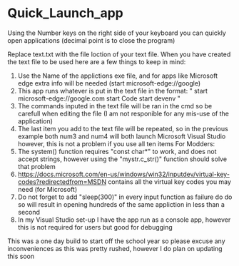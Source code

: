 # Quick_Launch_app
Using the Number keys on the right side of your keyboard you can quickly open applications (decimal point is to close the program)

Replace text.txt with the file loction of your text file. When you have created the text file to be used here are a few things to keep in mind:
1. Use the Name of the applictions exe file, and for apps like Microsoft edge extra info will be needed (start microsoft-edge://google)
2. This app runs whatever is put in the text file in the format:
"
start microsoft-edge://google.com
start Code
start devenv
"
3. The commands inputed in the text file will be ran in the cmd so be carefull when editing the file (I am not responible for any mis-use of the application)
4. The last item you add to the text file will be repeated, so in the previous example both num3 and num4 will both launch Microsoft Visual Studio however, this is not a problem if you use all ten items
For Modders:
6. The system() function requires "const char*" to work, and does not accept strings, however using the "mystr.c_str()" function should solve that problem
7. https://docs.microsoft.com/en-us/windows/win32/inputdev/virtual-key-codes?redirectedfrom=MSDN contains all the virtual key codes you may need (for Microsoft)
8. Do not forget to add "sleep(300)" in every input function as failure do do so will result in opening hundreds of the same appliction in less than a second
9. In my Visual Studio set-up I have the app run as a console app, however this is not required for users but good for debugging 

This was a one day build to start off the school year so please excuse any inconveniences as this was pretty rushed, however I do plan on updating this soon
